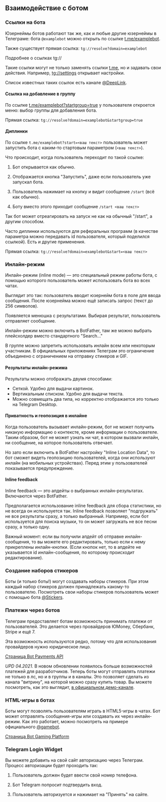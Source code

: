 ## Взаимодействие с ботом

### Ссылки на бота

Юзернеймы ботов работают так же, как и любые другие юзернеймы в Телеграме: бота `@examplebot` можно открыть по ссылке [t.me/examplebot](http://t.me/examplebot).

Также существует прямая ссылка: `tg://resolve?domain=examplebot`

Подробнее о ссылках tg://

Такие ссылки могут не только заменять ссылки [t.me](http://t.me/), но и задавать свои действия. Например, [tg://settings](http://tg//settings) открывает настройки.

Список известных таких ссылок есть канале [@DeepLink](http://tg//resolve?domain=DeepLink).

#### Ссылка на добавление в группу

По ссылке [t.me/examplebot?startgroup=true](http://t.me/examplebot?startgroup=true) у пользователя откроется меню: выбор группы для добавления бота.

Прямая ссылка: `tg://resolve?domain=examplebot&startgroup=true`

#### Диплинки

По ссылке `t.me/examplebot?start=<ваш текст>` пользователь может запустить бота с каким-то стартовым параметром (`<ваш текст>`).

Что происходит, когда пользователь переходит по такой ссылке:

1.  Бот открывается как обычно.
    
2.  Отображается кнопка "Запустить", даже если пользователь уже запускал бота.
    
3.  Пользователь нажимает на кнопку и видит сообщение `/start` (всё как обычно).
    
4.  Боту вместо этого приходит сообщение `/start <ваш текст>`
    

Так бот может отреагировать на запуск не как на обычный "/start", а другим способом.

Часто диплинки используются для реферальных программ (в качестве параметра можно передавать id пользователя, который поделился ссылкой). Есть и другие применения.

Прямая ссылка: `tg://resolve?domain=examplebot&start=<ваш текст>`


### Инлайн-режим

Инлайн-режим (inline mode) — это специальный режим работы бота, с помощью которого пользователь может использовать бота во всех чатах.

Выглядит это так: пользователь вводит юзернейм бота в поле для ввода сообщения. После юзернейма можно ещё записать запрос (текст до 256 символов).

Появляется менюшка с результатами. Выбирая результат, пользователь отправляет сообщение.

Инлайн-режим можно включить в BotFather, там же можно выбрать плейсхолдер вместо стандартного "Search..."

В группе можно запретить использовать инлайн всем или некоторым участникам. В официальных приложениях Телеграм это ограничение объединено с ограничением на отправку стикеров и GIF.

#### Результаты инлайн-режима

Результаты можно отображать двумя способами:

-   Сеткой. Удобно для выдачи картинок.
- Вертикальным списком. Удобно для выдачи текста.
- Можно совмещать два типа, но корректно отображается это только на Telegram Desktop.


#### Приватность и геопозиция в инлайне

Когда пользователь вызывает инлайн-режим, бот не может получить никакую информацию о контексте, кроме информации о пользователе. Таким образом, бот не может узнать ни чат, в котором вызвали инлайн, ни сообщение, на которое пользователь отвечает.

Но зато если включить в BotFather настройку "Inline Location Data", то бот сможет видеть геопозицию пользователей, когда они используют инлайн (на мобильных устройствах). Перед этим у пользователей показывается предупреждение.

#### Inline feedback

Inline feedback — это апдейты о выбранных инлайн-результатах. Включаются через BotFather.

Предполагается использование inline feedback для сбора статистики, но не всегда он используется так. Inline feedback позволяет "подгружать" не все результаты сразу, а только выбранный. Например, если бот используется для поиска музыки, то он может загружать не все песни сразу, а только одну.

Важный момент: если вы получили апдейт об отправке инлайн-сообщения, то вы можете его редактировать, только если к нему прикреплены инлайн-кнопки. (Если кнопок нет, то в апдейте не указывается id инлайн-сообщения, по которому происходит редактирование).

### Создание наборов стикеров

Боты (и только боты!) могут создавать наборы стикеров. При этом каждый набор стикеров должен принадлежать какому-то пользователю. Посмотреть свои наборы стикеров пользователь может с помощью бота [@Stickers](http://tg//resolve?domain=Stickers).

### Платежи через ботов

Телеграм предоставляет ботам возможность принимать платежи от пользователей. Это делается через провайдеров ЮMoney, Сбербанк, Stripe и ещё 7.

Эта возможность используются редко, потому что для использования провайдеров нужно юридическое лицо.

[Страница Bot Payments API](https://core.telegram.org/bots/payments)

_UPD 04.2021._ В новом обновлении появилось больше возможностей платежей для разработчиков. Теперь боты могут отправлять платежи не только в лс, но и в группы и в каналы. Это позволяет сделать из канала "витрину", на которой можно сразу купить товар. Вы можете посмотреть, как это выглядит, [в официальном демо-канале](https://t.me/TestStore/2).

### HTML-игры в ботах

Боты могут позволять пользователям играть в HTML5-игры в чатах. Бот может отправлять сообщения-игры или создавать их через инлайн-режим. Как это работает, можно посмотреть на примере официального [@gamebot](http://tg//resolve?domain=gamebot).

[Страница Bot Gaming Platform](https://core.telegram.org/bots/games)

### Telegram Login Widget

Вы можете добавить на свой сайт авторизацию через Телеграм. Процесс авторизации будет проходить так:

1.  Пользователь должен будет ввести свой номер телефона.
    
2.  Бот Telegram попросит подтвердить вход.
    
3.  Пользователь авторизуется и нажимает на "Принять" на сайте.